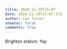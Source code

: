 ```yaml
---
title: 2010-11-29T15-07
date: 2010-11-29T15:07:17Z
author: Lee Turner
showtoc: false
comments: true
---
```


Brighton station. Yay

